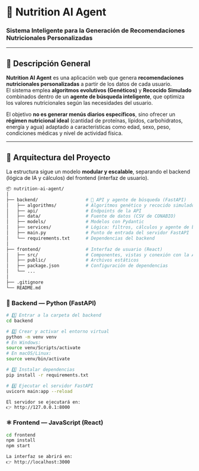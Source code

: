 # 🧠 Nutrition AI Agent

### Sistema Inteligente para la Generación de Recomendaciones Nutricionales Personalizadas

---

## 🚀 Descripción General

**Nutrition AI Agent** es una aplicación web que genera **recomendaciones nutricionales personalizadas** a partir de los datos de cada usuario.  
El sistema emplea **algoritmos evolutivos (Genéticos)** y **Recocido Simulado** combinados dentro de un **agente de búsqueda inteligente**, que optimiza los valores nutricionales según las necesidades del usuario.

El objetivo **no es generar menús diarios específicos**, sino ofrecer un **régimen nutricional ideal** (cantidad de proteínas, lípidos, carbohidratos, energía y agua) adaptado a características como edad, sexo, peso, condiciones médicas y nivel de actividad física.

---

## 🧩 Arquitectura del Proyecto

La estructura sigue un modelo **modular y escalable**, separando el backend (lógica de IA y cálculos) del frontend (interfaz de usuario).

```bash
📦 nutrition-ai-agent/
│
├── backend/                  # 🧠 API y agente de búsqueda (FastAPI)
│   ├── algorithms/           # Algoritmos genético y recocido simulado
│   ├── api/                  # Endpoints de la API
│   ├── data/                 # Fuente de datos (CSV de CONABIO)
│   ├── models/               # Modelos con Pydantic
│   ├── services/             # Lógica: filtros, cálculos y agente de búsqueda
│   ├── main.py               # Punto de entrada del servidor FastAPI
│   └── requirements.txt      # Dependencias del backend
│
├── frontend/                 # Interfaz de usuario (React)
│   ├── src/                  # Componentes, vistas y conexión con la API
│   ├── public/               # Archivos estáticos
│   ├── package.json          # Configuración de dependencias
│   └── ...
│
├── .gitignore              
└── README.md             

```

### 🐍 Backend — Python (FastAPI)

```bash
# 1️⃣ Entrar a la carpeta del backend
cd backend

# 2️⃣ Crear y activar el entorno virtual
python -m venv venv
# En Windows:
source venv/Scripts/activate
# En macOS/Linux:
source venv/bin/activate

# 3️⃣ Instalar dependencias
pip install -r requirements.txt

# 4️⃣ Ejecutar el servidor FastAPI
uvicorn main:app --reload

El servidor se ejecutará en:
👉 http://127.0.0.1:8000

```


### ⚛️ Frontend — JavaScript (React)
```bash
cd frontend
npm install
npm start

La interfaz se abrirá en:
👉 http://localhost:3000
```


